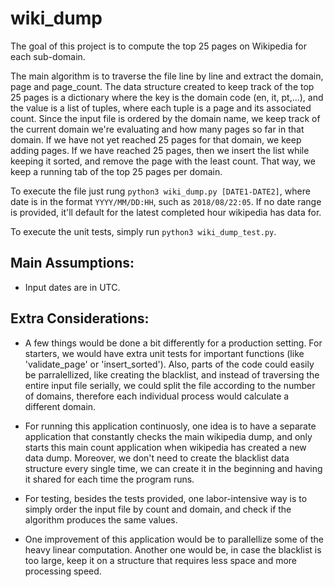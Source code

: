 # wiki_dump

The goal of this project is to compute the top 25 pages on Wikipedia for each sub-domain. 

The main algorithm is to traverse the file line by line and extract the domain, page and page_count. The data structure created to keep track of the top 25 pages is a dictionary where the key is the domain code (en, it, pt,...), and the value is a list of tuples, where each tuple is a page and its associated count. Since the input file is ordered by the domain name, we keep track of the current domain we're evaluating and how many 
pages so far in that domain. If we have not yet reached 25 pages for that domain, we keep adding pages. If we have reached 25 pages, then we insert the list while keeping it sorted, and remove the page with the least count. That way, we keep a running tab of the top 25 pages per domain.

To execute the file just rung `python3 wiki_dump.py [DATE1-DATE2]`, where date is in the format `YYYY/MM/DD:HH`, such as `2018/08/22:05`. If no date range is provided, it'll default for the latest completed hour wikipedia has data for.

To execute the unit tests, simply run `python3 wiki_dump_test.py`.

## Main Assumptions:

* Input dates are in UTC.

## Extra Considerations:

* A few things would be done a bit differently for a production setting. For starters, we would have extra unit tests for important functions (like 'validate_page' or 'insert_sorted'). Also, parts of the code could easily be parralellized, like creating the blacklist, and instead of traversing the entire input file serially, we could split the file according to the number of domains, therefore each individual process would calculate a different domain.	

* For running this application continuosly, one idea is to have a separate application that constantly checks the main wikipedia dump, and only starts this main count application when wikipedia has created a new data dump. Moreover, we don't need to create the blacklist data structure every single time, we can create it in the beginning and having it shared for each time the program runs.

* For testing, besides the tests provided, one labor-intensive way is to simply order the input file by count and domain, and check if the algorithm produces the same values.

* One improvement of this application would be to parallellize some of the heavy linear computation. Another one would be, in case the blacklist is too large, keep it on a structure that requires less space and more processing speed.
